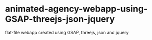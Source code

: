 # animated-agency-webapp-using-GSAP-threejs-json-jquery
flat-file webapp created using GSAP, threejs, json and jquery

